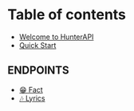 # Table of contents

* [Welcome to HunterAPI](README.md)
* [Quick Start](2\_quick\_start.md)

## ENDPOINTS

* [😁 Fact](endpoints/fact.md)
* [🎶 Lyrics](endpoints/lyrics.md)
